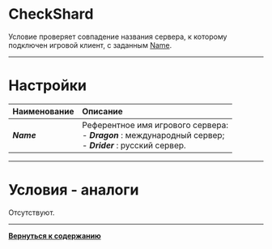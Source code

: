 # **CheckShard**

Условие проверяет совпадение названия сервера, к которому подключен игровой клиент, c заданным [Name](#ref-Name "Опция 'Name'").

---

# **Настройки**

| **Наименование** | **Описание** 
|:-----------------|:-------------
|<a name ="ref-Name">***Name***</a> | Референтное имя игрового сервера:<br/>- ***Dragon*** : международный сервер;<br/>- ***Drider*** : русский сервер.


---

# **Условия - аналоги**
Отсутствуют.

---

[**Вернуться к содержанию**](../../index.md)